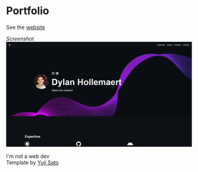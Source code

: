 # Portfolio

See the [website](https://dylan-hollemaert.fr/)

_Screenshot_
![Screenshot](./src/assets/images/screenshot.png)

I'm not a web dev<br/>
Template by [Yuji Sato](https://github.com/yujisatojr/react-portfolio-template)